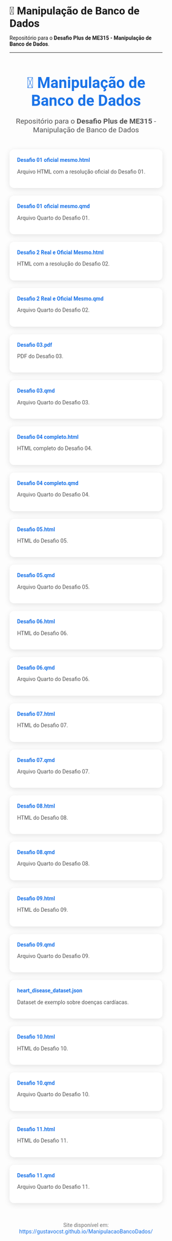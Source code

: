# 📂 Manipulação de Banco de Dados

Repositório para o **Desafio Plus de ME315 - Manipulação de Banco de Dados**.

---

<html lang="pt-BR">
<head>
  <meta charset="UTF-8">
  <meta name="viewport" content="width=device-width, initial-scale=1.0">
  <title>Manipulação de Banco de Dados - ME315</title>
  <link href="https://fonts.googleapis.com/css2?family=Roboto:wght@400;700&display=swap" rel="stylesheet">
  <style>
    * {
      box-sizing: border-box;
      margin: 0;
      padding: 0;
      font-family: 'Roboto', sans-serif;
    }

    body {
      background: #f4f7f9;
      color: #333;
      line-height: 1.6;
      padding: 20px;
    }

    header {
      text-align: center;
      margin-bottom: 40px;
    }

    header h1 {
      font-size: 2.5rem;
      color: #1a73e8;
      margin-bottom: 10px;
    }

    header p {
      font-size: 1.2rem;
      color: #555;
    }

    .container {
      max-width: 1000px;
      margin: 0 auto;
    }

    .cards {
      display: grid;
      grid-template-columns: repeat(auto-fit, minmax(250px, 1fr));
      gap: 20px;
    }

    .card {
      background: #fff;
      border-radius: 12px;
      padding: 20px;
      box-shadow: 0 4px 15px rgba(0,0,0,0.1);
      transition: transform 0.2s, box-shadow 0.2s;
    }

    .card:hover {
      transform: translateY(-5px);
      box-shadow: 0 8px 25px rgba(0,0,0,0.15);
    }

    .card a {
      text-decoration: none;
      color: #1a73e8;
      font-weight: bold;
      display: block;
      margin-bottom: 8px;
      word-wrap: break-word;
    }

    .card a:hover {
      text-decoration: underline;
    }

    .card p {
      color: #555;
      font-size: 0.9rem;
    }

    footer {
      text-align: center;
      margin-top: 50px;
      font-size: 0.9rem;
      color: #777;
    }

    footer a {
      color: #1a73e8;
      text-decoration: none;
    }

    footer a:hover {
      text-decoration: underline;
    }

  </style>
</head>
<body>

  <header>
    <h1>📂 Manipulação de Banco de Dados</h1>
    <p>Repositório para o <strong>Desafio Plus de ME315</strong> - Manipulação de Banco de Dados</p>
  </header>

  <div class="container">
    <div class="cards">
      <div class="card">
        <a href="./Desafio%2001%20oficial%20mesmo.html">Desafio 01 oficial mesmo.html</a>
        <p>Arquivo HTML com a resolução oficial do Desafio 01.</p>
      </div>
      <div class="card">
        <a href="./Desafio%2001%20oficial%20mesmo.qmd">Desafio 01 oficial mesmo.qmd</a>
        <p>Arquivo Quarto do Desafio 01.</p>
      </div>
      <div class="card">
        <a href="./Desafio%202%20Real%20e%20Oficial%20Mesmo.html">Desafio 2 Real e Oficial Mesmo.html</a>
        <p>HTML com a resolução do Desafio 02.</p>
      </div>
      <div class="card">
        <a href="./Desafio%202%20Real%20e%20Oficial%20Mesmo.qmd">Desafio 2 Real e Oficial Mesmo.qmd</a>
        <p>Arquivo Quarto do Desafio 02.</p>
      </div>
      <div class="card">
        <a href="./Desafio%2003.pdf">Desafio 03.pdf</a>
        <p>PDF do Desafio 03.</p>
      </div>
      <div class="card">
        <a href="./Desafio%2003.qmd">Desafio 03.qmd</a>
        <p>Arquivo Quarto do Desafio 03.</p>
      </div>
      <div class="card">
        <a href="./Desafio04_completo.html">Desafio 04 completo.html</a>
        <p>HTML completo do Desafio 04.</p>
      </div>
      <div class="card">
        <a href="./Desafio04_completo.qmd">Desafio 04 completo.qmd</a>
        <p>Arquivo Quarto do Desafio 04.</p>
      </div>
      <div class="card">
        <a href="./Desafio%2005.html">Desafio 05.html</a>
        <p>HTML do Desafio 05.</p>
      </div>
      <div class="card">
        <a href="./Desafio%2005.qmd">Desafio 05.qmd</a>
        <p>Arquivo Quarto do Desafio 05.</p>
      </div>
      <div class="card">
        <a href="./Desafio%2006.html">Desafio 06.html</a>
        <p>HTML do Desafio 06.</p>
      </div>
      <div class="card">
        <a href="./Desafio%2006.qmd">Desafio 06.qmd</a>
        <p>Arquivo Quarto do Desafio 06.</p>
      </div>
      <div class="card">
        <a href="./Desafio%2007.html">Desafio 07.html</a>
        <p>HTML do Desafio 07.</p>
      </div>
      <div class="card">
        <a href="./Desafio%2007.qmd">Desafio 07.qmd</a>
        <p>Arquivo Quarto do Desafio 07.</p>
      </div>
      <div class="card">
        <a href="./Desafio%2008.html">Desafio 08.html</a>
        <p>HTML do Desafio 08.</p>
      </div>
      <div class="card">
        <a href="./Desafio%2008.qmd">Desafio 08.qmd</a>
        <p>Arquivo Quarto do Desafio 08.</p>
      </div>
      <div class="card">
        <a href="./Desafio%2009.html">Desafio 09.html</a>
        <p>HTML do Desafio 09.</p>
      </div>
      <div class="card">
        <a href="./Desafio%2009.qmd">Desafio 09.qmd</a>
        <p>Arquivo Quarto do Desafio 09.</p>
      </div>      
      <div class="card">
        <a href="./heart_disease_dataset.json">heart_disease_dataset.json</a>
        <p>Dataset de exemplo sobre doenças cardíacas.</p>
      </div>
      <div class="card">
        <a href="./Desafio%2010.html">Desafio 10.html</a>
        <p>HTML do Desafio 10.</p>
      </div>
      <div class="card">
        <a href="./Desafio%2010.qmd">Desafio 10.qmd</a>
        <p>Arquivo Quarto do Desafio 10.</p>
      </div>
            <div class="card">
        <a href="./Desafio%2011.html">Desafio 11.html</a>
        <p>HTML do Desafio 11.</p>
      </div>
      <div class="card">
        <a href="./Desafio%2011.qmd">Desafio 11.qmd</a>
        <p>Arquivo Quarto do Desafio 11.</p>
      </div>
    </div>
  </div>

  <footer>
    <p>Site disponível em: <a href="https://gustavocst.github.io/ManipulacaoBancoDados/">https://gustavocst.github.io/ManipulacaoBancoDados/</a></p>
  </footer>

</body>
</html>


